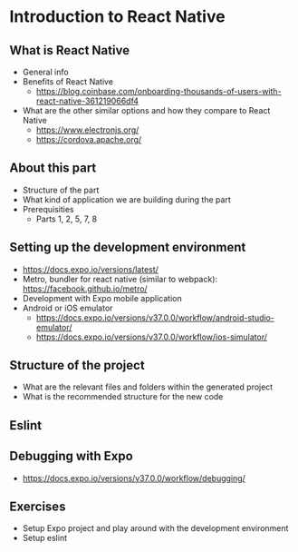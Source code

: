 # Introduction to React Native

##  What is React Native

- General info
- Benefits of React Native
  - https://blog.coinbase.com/onboarding-thousands-of-users-with-react-native-361219066df4
- What are the other similar options and how they compare to React Native
  - https://www.electronjs.org/
  - https://cordova.apache.org/

##  About this part

- Structure of the part
- What kind of application we are building during the part
- Prerequisities
  - Parts 1, 2, 5, 7, 8

## Setting up the development environment

- https://docs.expo.io/versions/latest/
- Metro, bundler for react native (similar to webpack): https://facebook.github.io/metro/
- Development with Expo mobile application
- Android or iOS emulator
  - https://docs.expo.io/versions/v37.0.0/workflow/android-studio-emulator/
  - https://docs.expo.io/versions/v37.0.0/workflow/ios-simulator/

## Structure of the project

- What are the relevant files and folders within the generated project
- What is the recommended structure for the new code

## Eslint

## Debugging with Expo

- https://docs.expo.io/versions/v37.0.0/workflow/debugging/

## Exercises

- Setup Expo project and play around with the development environment 
- Setup eslint

